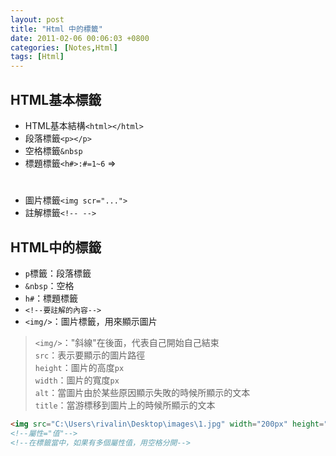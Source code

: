 ```yaml
---
layout: post
title: "Html 中的標籤"
date: 2011-02-06 00:06:03 +0800
categories: [Notes,Html]
tags: [Html]
---
```


## HTML基本標籤
- HTML基本結構`<html></html>`
- 段落標籤`<p></p>`
- 空格標籤`&nbsp`
- 標題標籤`<h#>:#=1~6` => <h1>
- 圖片標籤`<img scr="...">`
- 註解標籤`<!-- -->`

##  HTML中的標籤
- `p`標籤：段落標籤
- `&nbsp`：空格
- `h#`：標題標籤
- `<!--要註解的內容-->`
- `<img/>`：圖片標籤，用來顯示圖片
> `<img/>`："斜線"在後面，代表自己開始自己結束  
`src`：表示要顯示的圖片路徑  
`height`：圖片的高度`px`  
`width`：圖片的寬度`px`  
`alt`：當圖片由於某些原因顯示失敗的時候所顯示的文本  
`title`：當游標移到圖片上的時候所顯示的文本  
    
```html
<img src="C:\Users\rivalin\Desktop\images\1.jpg" width="200px" height="200px" border="1px" title="可愛吧" alt="原來是可愛的鼠鼠呀" />
<!--屬性="值"-->
<!--在標籤當中，如果有多個屬性值，用空格分開-->
```